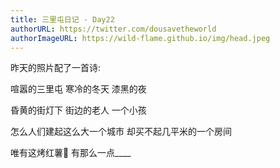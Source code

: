 ```yaml
---
title: 三里屯日记 - Day22
authorURL: https://twitter.com/dousavetheworld
authorImageURL: https://wild-flame.github.io/img/head.jpeg
---
```


昨天的照片配了一首诗: 

喧嚣的三里屯
寒冷的冬天
漆黑的夜

昏黄的街灯下
街边的老人
一个小孩

怎么人们建起这么大一个城市
却买不起几平米的一个房间

唯有这烤红薯🍠
有那么一点____
